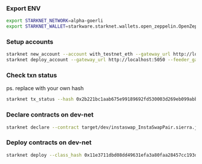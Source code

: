 ### Export ENV
``` bash
export STARKNET_NETWORK=alpha-goerli
export STARKNET_WALLET=starkware.starknet.wallets.open_zeppelin.OpenZeppelinAccount
```

### Setup accounts
``` bash
starknet new_account --account with_testnet_eth --gateway_url http://localhost:5050 --feeder_gateway_url http://localhost:5050
starknet deploy_account --gateway_url http://localhost:5050 --feeder_gateway_url http://localhost:5050 --account with_testnet_eth
```

### Check txn status
ps. replace with your own hash

``` bash
starknet tx_status --hash 0x2b221bc1aab675e99189692fd530003d269eb099abba70ebd29c3fb5ab10187 --gateway_url http://localhost:5050 --feeder_gateway_url http://localhost:5050
```

### Declare contracts on dev-net
``` bash
starknet declare --contract target/dev/instaswap_InstaSwapPair.sierra.json  --account devnet_account1 --max_fee 10000000000000000 --gateway_url http://localhost:5050 --feeder_gateway_url http://localhost:5050
```

### Deploy contracts on dev-net
``` bash
starknet deploy --class_hash 0x11e3711dbd08dd49631efa3a80faa28457cc193d1c620708331e1780e4b6b6e --account devnet_account1 --max_fee 100000000000000000 --gateway_url http://localhost:5050 --feeder_gateway_url http://localhost:5050

```